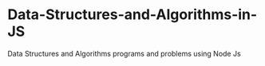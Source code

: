 # Data-Structures-and-Algorithms-in-JS
Data Structures and Algorithms programs and problems using Node Js
